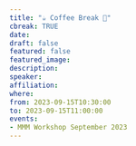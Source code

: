 ```yaml
---
title: "☕️ Coffee Break 🥐"
cbreak: TRUE
date:
draft: false
featured: false
featured_image:
description:
speaker:
affiliation:
where:
from: 2023-09-15T10:30:00
to: 2023-09-15T11:00:00
events:
- MMM Workshop September 2023
---
```

